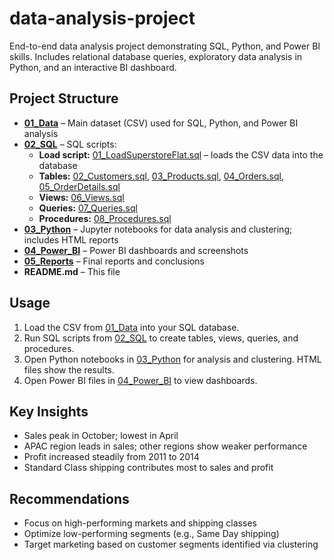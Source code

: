 # data-analysis-project
End-to-end data analysis project demonstrating SQL, Python, and Power BI skills. Includes relational database queries, exploratory data analysis in Python, and an interactive BI dashboard.

## Project Structure

- **[01_Data](01_Data/)** – Main dataset (CSV) used for SQL, Python, and Power BI analysis  
- **[02_SQL](02_SQL/)** – SQL scripts:
  - **Load script:** [01_LoadSuperstoreFlat.sql](02_SQL/01_LoadSuperstoreFlat.sql) – loads the CSV data into the database
  - **Tables:** [02_Customers.sql](02_SQL/02_Customers.sql), [03_Products.sql](02_SQL/03_Products.sql), [04_Orders.sql](02_SQL/04_Orders.sql), [05_OrderDetails.sql](02_SQL/05_OrderDetails.sql)
  - **Views:** [06_Views.sql](02_SQL/06_Views.sql)
  - **Queries:** [07_Queries.sql](02_SQL/07_Queries.sql)
  - **Procedures:** [08_Procedures.sql](02_SQL/08_Procedures.sql)
- **[03_Python](03_Python/)** – Jupyter notebooks for data analysis and clustering; includes HTML reports  
- **[04_Power_BI](04_Power_BI/)** – Power BI dashboards and screenshots  
- **[05_Reports](05_Reports/)** – Final reports and conclusions  
- **README.md** – This file

## Usage

1. Load the CSV from [01_Data](01_Data/) into your SQL database.  
2. Run SQL scripts from [02_SQL](02_SQL/) to create tables, views, queries, and procedures.  
3. Open Python notebooks in [03_Python](03_Python/) for analysis and clustering. HTML files show the results.  
4. Open Power BI files in [04_Power_BI](04_Power_BI/) to view dashboards.  

## Key Insights

- Sales peak in October; lowest in April  
- APAC region leads in sales; other regions show weaker performance  
- Profit increased steadily from 2011 to 2014  
- Standard Class shipping contributes most to sales and profit  

## Recommendations

- Focus on high-performing markets and shipping classes  
- Optimize low-performing segments (e.g., Same Day shipping)  
- Target marketing based on customer segments identified via clustering  
